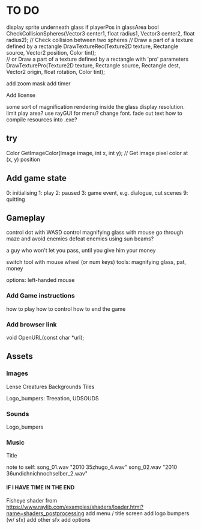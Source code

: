# TO DO


display sprite underneath glass if playerPos in glassArea
 bool CheckCollisionSpheres(Vector3 center1, float radius1, Vector3 center2, float radius2);   // Check collision between two spheres
 // Draw a part of a texture defined by a rectangle
 DrawTextureRec(Texture2D texture, Rectangle source, Vector2 position, Color tint);   
 // or Draw a part of a texture defined by a rectangle with 'pro' parameters
DrawTexturePro(Texture2D texture, Rectangle source, Rectangle dest, Vector2 origin, float rotation, Color tint); 

add zoom mask
add timer

Add license

some sort of magnification rendering inside the glass
display resolution. limit play area?
use rayGUI for menu? change font. fade out text
how to compile resources into .exe?

## try
Color GetImageColor(Image image, int x, int y);    // Get image pixel color at (x, y) position


## Add game state
0: initialising
1: play
2: paused
3: game event, e.g. dialogue, cut scenes
9: quitting

## Gameplay

control dot with WASD
control magnifying glass with mouse
go through maze and avoid enemies
defeat enemies using sun beams?

a guy who won't let you pass, until you give him your money

switch tool with mouse wheel (or num keys)
tools: magnifying glass, pat, money

options: left-handed mouse

### Add Game instructions
how to play
how to control
how to end the game

### Add browser link
void OpenURL(const char *url);  

## Assets

### Images

Lense
Creatures
Backgrounds
Tiles

Logo_bumpers: Treeation, UDSOUDS

### Sounds
Logo_bumpers

### Music
Title 

note to self: 
song_01.wav		"2010 35zhugo_4.wav"
song_02.wav		"2010 36undichnichnochselber_2.wav"


#### IF I HAVE TIME IN THE END

Fisheye shader from https://www.raylib.com/examples/shaders/loader.html?name=shaders_postprocessing
add menu / title screen
add logo bumpers (w/ sfx)
add other sfx
add options